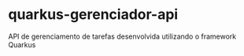 # quarkus-gerenciador-api
API de gerenciamento de tarefas desenvolvida utilizando o framework Quarkus
